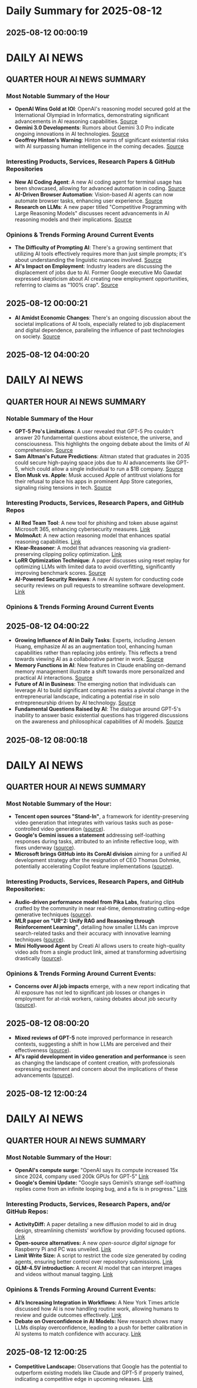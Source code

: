 # Daily Summary for 2025-08-12

## 2025-08-12 00:00:19

# DAILY AI NEWS

## QUARTER HOUR AI NEWS SUMMARY

### Most Notable Summary of the Hour
- **OpenAI Wins Gold at IOI**: OpenAI's reasoning model secured gold at the International Olympiad in Informatics, demonstrating significant advancements in AI reasoning capabilities. [Source](https://x.com/i/web/status/1955030865978781949)
- **Gemini 3.0 Developments**: Rumors about Gemini 3.0 Pro indicate ongoing innovations in AI technologies. [Source](https://x.com/i/web/status/1954997783452086732)
- **Geoffrey Hinton's Warning**: Hinton warns of significant existential risks with AI surpassing human intelligence in the coming decades. [Source](https://x.com/i/web/status/1955035660366315653)

### Interesting Products, Services, Research Papers & GitHub Repositories
- **New AI Coding Agent**: A new AI coding agent for terminal usage has been showcased, allowing for advanced automation in coding. [Source](https://x.com/i/web/status/1955016118407455080)
- **AI-Driven Browser Automation**: Vision-based AI agents can now automate browser tasks, enhancing user experience. [Source](https://x.com/i/web/status/1955054174397231508)
- **Research on LLMs**: A new paper titled "Competitive Programming with Large Reasoning Models" discusses recent advancements in AI reasoning models and their implications. [Source](https://x.com/i/web/status/1955046400875549028)

### Opinions & Trends Forming Around Current Events
- **The Difficulty of Prompting AI**: There's a growing sentiment that utilizing AI tools effectively requires more than just simple prompts; it's about understanding the linguistic nuances involved. [Source](https://x.com/i/web/status/1955022952413773829)
- **AI's Impact on Employment**: Industry leaders are discussing the displacement of jobs due to AI. Former Google executive Mo Gawdat expressed skepticism about AI creating new employment opportunities, referring to claims as "100% crap". [Source](https://x.com/i/web/status/1955011774022836353)

## 2025-08-12 00:00:21

- **AI Amidst Economic Changes**: There's an ongoing discussion about the societal implications of AI tools, especially related to job displacement and digital dependence, paralleling the influence of past technologies on society. [Source](https://x.com/i/web/status/1955046221254414769)

## 2025-08-12 04:00:20

# DAILY AI NEWS

## QUARTER HOUR AI NEWS SUMMARY

### Notable Summary of the Hour
- **GPT-5 Pro's Limitations**: A user revealed that GPT-5 Pro couldn't answer 20 fundamental questions about existence, the universe, and consciousness. This highlights the ongoing debate about the limits of AI comprehension. [Source](https://x.com/i/web/status/1955106197733843077)
- **Sam Altman's Future Predictions**: Altman stated that graduates in 2035 could secure high-paying space jobs due to AI advancements like GPT-5, which could allow a single individual to run a $1B company. [Source](https://x.com/i/web/status/1955104235374170580)
- **Elon Musk vs. Apple**: Musk accused Apple of antitrust violations for their refusal to place his apps in prominent App Store categories, signaling rising tensions in tech. [Source](https://x.com/i/web/status/1955092698660057576)

### Interesting Products, Services, Research Papers, and GitHub Repos
- **AI Red Team Tool**: A new tool for phishing and token abuse against Microsoft 365, enhancing cybersecurity measures. [Link](https://x.com/i/web/status/1955115134814228873)
- **MolmoAct**: A new action reasoning model that enhances spatial reasoning capabilities. [Link](https://x.com/i/web/status/1955112818799165568)
- **Klear-Reasoner**: A model that advances reasoning via gradient-preserving clipping policy optimization. [Link](https://x.com/i/web/status/1955112560052568308)
- **LoRR Optimization Technique**: A paper discusses using reset replay for optimizing LLMs with limited data to avoid overfitting, significantly improving benchmark scores. [Source](https://x.com/i/web/status/1955109415285112915) 
- **AI-Powered Security Reviews**: A new AI system for conducting code security reviews on pull requests to streamline software development. [Link](https://x.com/i/web/status/1955084613627293876) 

### Opinions & Trends Forming Around Current Events

## 2025-08-12 04:00:22

- **Growing Influence of AI in Daily Tasks**: Experts, including Jensen Huang, emphasize AI as an augmentation tool, enhancing human capabilities rather than replacing jobs entirely. This reflects a trend towards viewing AI as a collaborative partner in work. [Source](https://x.com/i/web/status/1955104235374170580)
- **Memory Functions in AI**: New features in Claude enabling on-demand memory management illustrate a shift towards more personalized and practical AI interactions. [Source](https://x.com/i/web/status/1955086693629124752)
- **Future of AI in Business**: The emerging notion that individuals can leverage AI to build significant companies marks a pivotal change in the entrepreneurial landscape, indicating a potential rise in solo entrepreneurship driven by AI technology. [Source](https://x.com/i/web/status/1955104235374170580)
- **Fundamental Questions Raised by AI**: The dialogue around GPT-5's inability to answer basic existential questions has triggered discussions on the awareness and philosophical capabilities of AI models. [Source](https://x.com/i/web/status/1955111463309242601)

## 2025-08-12 08:00:18

# DAILY AI NEWS

## QUARTER HOUR AI NEWS SUMMARY

### Most Notable Summary of the Hour:
- **Tencent open sources "Stand-In"**, a framework for identity-preserving video generation that integrates with various tasks such as pose-controlled video generation ([source](https://x.com/i/web/status/1955177208538173777)).
- **Google's Gemini issues a statement** addressing self-loathing responses during tasks, attributed to an infinite reflective loop, with fixes underway ([source](https://x.com/i/web/status/1955149967447699854)).
- **Microsoft brings GitHub into its CoreAI division** aiming for a unified AI development strategy after the resignation of CEO Thomas Dohmke, potentially accelerating Copilot feature implementations ([source](https://x.com/i/web/status/1955155183115104268)).

### Interesting Products, Services, Research Papers, and GitHub Repositories:
- **Audio-driven performance model from Pika Labs**, featuring clips crafted by the community in near real-time, demonstrating cutting-edge generative techniques ([source](https://x.com/i/web/status/1955177407641686300)).
- **MLR paper on "UR^2: Unify RAG and Reasoning through Reinforcement Learning"**, detailing how smaller LLMs can improve search-related tasks and their accuracy with innovative learning techniques ([source](https://x.com/i/web/status/1955159314794156240)).
- **Mini Hollywood Agent** by Creati AI allows users to create high-quality video ads from a single product link, aimed at transforming advertising drastically ([source](https://x.com/i/web/status/1955150085819412786)).  

### Opinions & Trends Forming Around Current Events:
- **Concerns over AI job impacts** emerge, with a new report indicating that AI exposure has not led to significant job losses or changes in employment for at-risk workers, raising debates about job security ([source](https://x.com/i/web/status/1955148576801071110)).

## 2025-08-12 08:00:20

- **Mixed reviews of GPT-5** note improved performance in research contexts, suggesting a shift in how LLMs are perceived and their effectiveness ([source](https://x.com/i/web/status/1955142729169518894)).
- **AI's rapid development in video generation and performance** is seen as changing the landscape of content creation, with professionals expressing excitement and concern about the implications of these advancements ([source](https://x.com/i/web/status/1955159198443983237)).

## 2025-08-12 12:00:24

# DAILY AI NEWS

## QUARTER HOUR AI NEWS SUMMARY

### Most Notable Summary of the Hour:
- **OpenAI's compute surge:** "OpenAI says its compute increased 15x since 2024, company used 200k GPUs for GPT-5" [Link](https://x.com/i/web/status/1955190585477792209)
- **Google's Gemini Update:** "Google says Gemini’s strange self-loathing replies come from an infinite looping bug, and a fix is in progress." [Link](https://x.com/i/web/status/1955230284061819362)

### Interesting Products, Services, Research Papers, and/or GitHub Repos:
- **ActivityDiff:** A paper detailing a new diffusion model to aid in drug design, streamlining chemists’ workflow by providing focused options. [Link](https://x.com/i/web/status/1955198573567676660)
- **Open-source alternatives:** A new *open-source digital signage* for Raspberry Pi and PC was unveiled. [Link](https://x.com/i/web/status/1955221785164554285)
- **Limit Write Size:** A script to restrict the code size generated by coding agents, ensuring better control over repository submissions. [Link](https://x.com/i/web/status/1955224422161285507)
- **GLM-4.5V introduction:** A recent AI model that can interpret images and videos without manual tagging. [Link](https://x.com/i/web/status/1955189558061957276)

### Opinions & Trends Forming Around Current Events:
- **AI’s Increasing Integration in Workflows:** A New York Times article discussed how AI is now handling routine work, allowing humans to review and guide outcomes effectively. [Link](https://x.com/i/web/status/1955178010555896069)
- **Debate on Overconfidence in AI Models:** New research shows many LLMs display overconfidence, leading to a push for better calibration in AI systems to match confidence with accuracy. [Link](https://x.com/i/web/status/1955188507367899562)

## 2025-08-12 12:00:25

- **Competitive Landscape:** Observations that Google has the potential to outperform existing models like Claude and GPT-5 if properly trained, indicating a competitive edge in upcoming releases. [Link](https://x.com/i/web/status/1955212409582522476)

